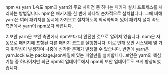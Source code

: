 npm vs yarn 1.속도
npm과 yarn의 주요 차이점 중 하나는 패키지 설치 프로세스를 처리하는 방법입니다. npm은 패키지를 한 번에 하나씩 순차적으로 설치합니다. 그에 비해 yarn은 여러 패키지를 동시에 가져오고 설치하도록 최적화되어 있어 패키지 설치 속도 측면에서 yarn이 npm보다 빠릅니다.

2.보안
yarn은 보안 측면에서 npm보다 더 안전한 것으로 알려져 있습니다. npm은 자동으로 패키지에 포함된 다른 패키지 코드를 실행합니다. 이로 인해 보안 시스템에 몇 가지 취약성이 발생하며 나중에 심각한 문제가 발생할 수 있습니다. 반면에 yarn은 yarn.lock 또는 package.json파일에 있는 파일만을 설치합니다. 보안은 yarn의 핵심 기능 중 하나이지만 최근 npm의 업데이트에서 npm의 보안 업데이트도 크게 향상되었습니다.
